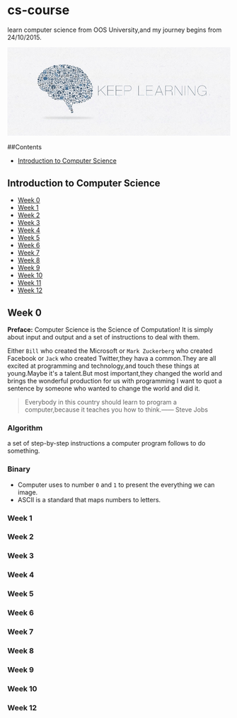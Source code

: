 # cs-course

learn computer science from OOS University,and my journey begins from 24/10/2015.

![keep learning](images/1.jpg)

##Contents

- [Introduction to Computer Science](#introduction-to-computer-science)

## Introduction to Computer Science
- [Week 0](#week-0)
- [Week 1](#week-1)
- [Week 2](#week-2)
- [Week 3](#week-3)
- [Week 4](#week-4)
- [Week 5](#week-5)
- [Week 6](#week-6)
- [Week 7](#week-7)
- [Week 8](#week-8)
- [Week 9](#week-9)
- [Week 10](#week-10)
- [Week 11](#week-11)
- [Week 12](#week-12)

## Week 0

**Preface:** Computer Science is the Science of Computation!
It is simply about input and output and a set of instructions to deal with them.

Either `Bill` who created the Microsoft or `Mark Zuckerberg` who created Facebook or `Jack` who created Twitter,they hava a common.They are all excited at programming and technology,and touch these things at young.Maybe it's a talent.But most important,they changed the world and brings the wonderful production for us with programming
I want to quot a sentence by someone who wanted to change the world and did it.
>Everybody in this country should learn to program a computer,because it teaches you how to think.—— Steve Jobs

### Algorithm
a set of step-by-step instructions a computer program follows to do something.
### Binary
- Computer uses to number `0` and `1` to present the everything we can image.
- ASCII is a standard that maps numbers to letters.



### Week 1
### Week 2
### Week 3
### Week 4
### Week 5
### Week 6
### Week 7
### Week 8
### Week 9
### Week 10
### Week 12




